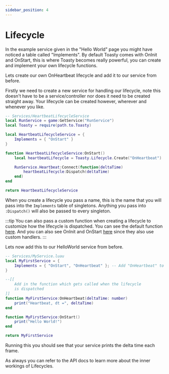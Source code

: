 ```yaml
---
sidebar_position: 4
---
```


# Lifecycle

In the example service given in the "Hello World" page you might have noticed a table called "Implements". By default Toasty comes with OnInit and OnStart, this is where Toasty becomes really powerful, you can create and implement your own lifecycle functions.

Lets create our own OnHeartbeat lifecycle and add it to our service from before.

Firstly we need to create a new service for handling our lifecycle, note this doesn't have to be a service/controller nor does it need to be created straight away. Your lifecycle can be created however, wherever and whenever you like.

```lua
-- Services/HeartbeatLifecycleService
local RunService = game:GetService("RunService")
local Toasty = require(path.to.Toasty)

local HeartbeatLifecycleService = {
	Implements = { "OnStart" }
}

function HeartbeatLifecycleService:OnStart()
	local heartbeatLifecycle = Toasty.Lifecycle.Create("OnHeartbeat")

	RunService.Heartbeat:Connect(function(deltaTime)
		heartbeatLifecycle:Dispatch(deltaTime)
	end)
end

return HeartbeatLifecycleService
```

When you create a lifecycle you pass a name, this is the name that you will pass into the `Implements` table of singletons. Anything you pass into `:Dispatch()` will also be passed to every singleton.

:::tip
You can also pass a custom function when creating a lifecycle to customize how the lifecycle is dispatched. You can see the default function [here](https://github.com/Its-a-bit-random/Toasty/blob/0a9ad5ab7a70f8db538e1934a247d8912b1a5688/Source/Core/LifecycleManager.luau#L6-L13). And you can also see OnInit and OnStart [here](https://github.com/Its-a-bit-random/Toasty/blob/0a9ad5ab7a70f8db538e1934a247d8912b1a5688/Source/Bootstrap.luau#L37-L55) since they also use custom handlers.
:::

Lets now add this to our HelloWorld service from before.

```lua
-- Services/MyService.luau
local MyFirstService = {
	Implements = { "OnStart", "OnHeartbeat" }; -- Add "OnHeartbeat" to our implements
}

--[[
	Add in the function which gets called when the lifecycle
	is dispatched
]]
function MyFirstService:OnHeartbeat(deltaTime: number)
	print("Heartbeat, dt =", deltaTime)
end

function MyFirstService:OnStart()
	print("Hello World!")
end

return MyFirstService
```

Running this you should see that your service prints the delta time each frame.

As always you can refer to the API docs to learn more about the inner workings of Lifecycles.